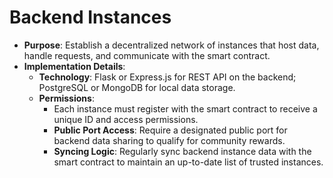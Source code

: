 # Backend Instances
   - **Purpose**: Establish a decentralized network of instances that host data, handle requests, and communicate with the smart contract.
   - **Implementation Details**:
     - **Technology**: Flask or Express.js for REST API on the backend; PostgreSQL or MongoDB for local data storage.
     - **Permissions**:
       - Each instance must register with the smart contract to receive a unique ID and access permissions.
       - **Public Port Access**: Require a designated public port for backend data sharing to qualify for community rewards.
       - **Syncing Logic**: Regularly sync backend instance data with the smart contract to maintain an up-to-date list of trusted instances.